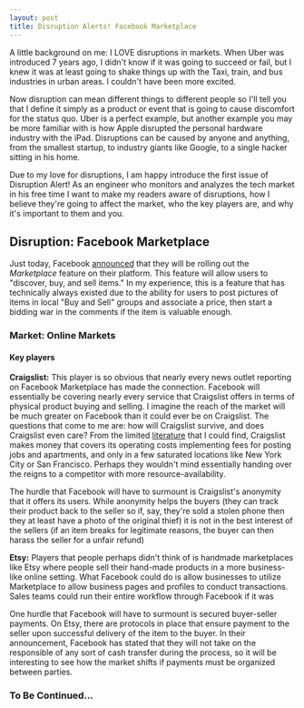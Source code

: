 ```yaml
---
layout: post
title: Disruption Alerts! Facebook Marketplace
---
```


A little background on me: I LOVE disruptions in markets. When Uber was introduced 7 years ago, I didn't know if it was going to succeed or fail, but I knew it was at least going to shake things up with the Taxi, train, and bus industries in urban areas. I couldn't have been more excited.

Now disruption can mean different things to different people so I'll tell you that I define it simply as a product or event that is going to cause discomfort for the status quo. Uber is a perfect example, but another example you may be more familiar with is how Apple disrupted the personal hardware industry with the iPad. Disruptions can be caused by anyone and anything, from the smallest startup, to industry giants like Google, to a single hacker sitting in his home.

Due to my love for disruptions, I am happy introduce the first issue of Disruption Alert! As an engineer who monitors and analyzes the tech market in his free time I want to make my readers aware of disruptions, how I believe they're going to affect the market, who the key players are, and why it's important to them and you.

## Disruption: Facebook Marketplace

Just today, Facebook [announced](http://newsroom.fb.com/news/2016/10/introducing-marketplace-buy-and-sell-with-your-local-community/) that they will be rolling out the <i>Marketplace</i> feature on their platform. This feature will allow users to "discover, buy, and sell items." In my experience, this is a feature that has technically always existed due to the ability for users to post pictures of items in local "Buy and Sell" groups and associate a price, then start a bidding war in the comments if the item is valuable enough.

### Market: Online Markets
#### Key players

<b>Craigslist:</b> This player is so obvious that nearly every news outlet reporting on Facebook Marketplace has made the connection. Facebook will essentially be covering nearly every service that Craigslist offers in terms of physical product buying and selling. I imagine the reach of the market will be much greater on Facebook than it could ever be on Craigslist. The questions that come to me are: how will Craigslist survive, and does Craigslist even care? From the limited [literature](http://smallbusiness.chron.com/craigslist-money-27287.html) that I could find, Craigslist makes money that covers its operating costs implementing fees for posting jobs and apartments, and only in a few saturated locations like New York City or San Francisco. Perhaps they wouldn't mind essentially handing over the reigns to a competitor with more resource-availability.

The hurdle that Facebook will have to surmount is Craigslist's anonymity that it offers its users. While anonymity helps the buyers (they can track their product back to the seller so if, say, they're sold a stolen phone then they at least have a photo of the original thief) it is not in the best interest of the sellers (if an item breaks for legitimate reasons, the buyer can then harass the seller for a unfair refund)

<b>Etsy:</b> Players that people perhaps didn't think of is handmade marketplaces like Etsy where people sell their hand-made products in a more business-like online setting. What Facebook could do is allow businesses to utilize Marketplace to allow business pages and profiles to conduct transactions. Sales teams could run their entire workflow through Facebook if it was

One hurdle that Facebook will have to surmount is secured buyer-seller payments. On Etsy, there are protocols in place that ensure payment to the seller upon successful delivery of the item to the buyer. In their announcement, Facebook has stated that they will not take on the responsible of any sort of cash transfer during the process, so it will be interesting to see how the market shifts if payments must be organized between parties.

### To Be Continued...
